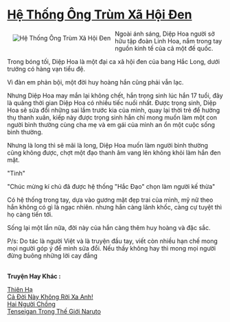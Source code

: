 <a href="https://utruyen.com/truyen/he-thong-ong-trum-xa-hoi-den/21688/" title="Hệ Thống Ông Trùm Xã Hội Đen"><h1>Hệ Thống Ông Trùm Xã Hội Đen</h1></a><div style="display:table"><img align="right" style="float: left; padding: 10px;" src="https://utruyen.com/images/story/200x260/he-thong-ong-trum-xa-hoi-den.jpg" alt="Hệ Thống Ông Trùm Xã Hội Đen">Ngoài ánh sáng, Diệp Hoa người sở hữu tập đoàn Linh Hoa, nắm trong tay nguồn kinh tế của cả một đế quốc.<p></p>Trong bóng tối, Diệp Hoa là một đại ca xã hội đen của bang Hắc Long, dưới trướng có hàng vạn tiểu đệ.<p></p>Vì đàn em phản bội, một đời huy hoàng hắn cũng phải vẫn lạc.<p></p>Nhưng Diệp Hoa may mắn lại không chết, hắn trọng sinh lúc hắn 17 tuổi, đây là quãng thời gian Diệp Hoa có nhiều tiếc nuối nhất. Được trọng sinh, Diệp Hoa sẽ sửa đổi những sai lầm trước kia của mình, quay lại thời trẻ để hưởng thụ thanh xuân, kiếp này được trọng sinh hắn chỉ mong muốn làm một con người bình thường cùng cha mẹ và em gái của mình an ổn một cuộc sống bình thường.<p></p>Nhưng là long thì sẽ mãi là long, Diệp Hoa muốn làm người bình thường cũng không được, chợt một đạo thanh âm vang lên không khỏi làm hắn đen mặt.<p></p>"Tinh"<p></p>"Chúc mừng kí chủ đã được hệ thống "Hắc Đạo" chọn làm người kế thừa"<p></p>Có hệ thống trong tay, dựa vào gương mặt đẹp trai của mình, mỹ nữ theo hắn không có gì là ngạc nhiên. nhưng hắn càng lãnh khốc, càng cự tuyệt thì họ càng tiến tới.<p></p>Sống lại một lần nữa, đời này của hắn càng thêm huy hoàng và đặc sắc.<p></p>P/s: Do tác là người Việt và là truyện đầu tay, viết còn nhiều hạn chế mong mọi người góp ý để mình sửa đổi. Nếu thấy không hay thì mong mọi người đừng buông những lời cay đắng</div><p><br><b>Truyện Hay Khác :</b></p><a href="https://utruyen.com/truyen/thien-ha/21620/" alt="Thiên Hạ">Thiên Hạ</a><br/><a href="https://github.com/quanluxury/ngontinhhot/tree/master/truyenhay/19293/" alt="Cả Đời Này Không Rời Xa Anh!">Cả Đời Này Không Rời Xa Anh!</a><br/><a href="https://www.flickr.com/photos/184340401@N07/48818679763/" alt="Hai Người Chồng">Hai Người Chồng</a><br/><a href="https://github.com/quanluxury/ngontinhhot/tree/master/truyenhay/19238/" alt="Tenseigan Trong Thế Giới Naruto">Tenseigan Trong Thế Giới Naruto</a><br/>